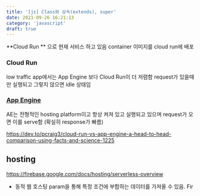 ```yaml
---
title: '[js] Class와 상속(extends), super'
date: 2021-09-26 16:21:13
category: 'javascript'
draft: true
---
```


**Cloud Run ** 으로 현재 서비스 하고 있음
container 이미지를 cloud run에 배포

### Cloud Run

low traffic app에서는 App Engine 보다 Cloud Run이 더 저렴함
request가 있을때만 실행되고 그렇지 않으면 idle 상태임

### [App Engine](https://cloud.google.com/appengine/docs/standard/nodejs/quickstart)

AE는 전형적인 hosting platform이고 항상 켜져 있고 실행되고 있으며 request가 오면 이를 serve함 (확실히 response가 빠름)

https://dev.to/pcraig3/cloud-run-vs-app-engine-a-head-to-head-comparison-using-facts-and-science-1225

## hosting

https://firebase.google.com/docs/hosting/serverless-overview

- 동적 웹 호스팅
  param을 통해 특정 조건에 부합하는 데이터를 가져올 수 있음. Fir
